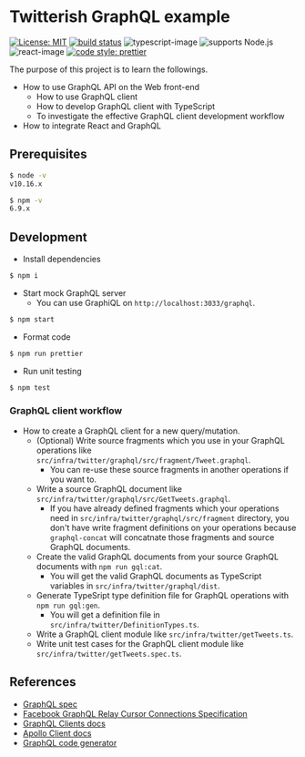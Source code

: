 Twitterish GraphQL example
===

[![License: MIT][license]](https://opensource.org/licenses/MIT)
[![build status][circleci-image]][circleci-url]
![typescript-image](https://img.shields.io/badge/TypeScript-294E80.svg?style=for-the-badge&logo=typescript)
![supports Node.js][node-version]
![react-image](https://img.shields.io/badge/-React-555.svg?logo=react&style=for-the-badge)
[![code style: prettier][prettier-image]][prettier-url]


 The purpose of this project is to learn the followings.

- How to use GraphQL API on the Web front-end
  - How to use GraphQL client
  - How to develop GraphQL client with TypeScript
  - To investigate the effective GraphQL client development workflow
- How to integrate React and GraphQL


## Prerequisites

```bash
$ node -v
v10.16.x

$ npm -v
6.9.x
```

## Development

- Install dependencies

```bash
$ npm i
```

- Start mock GraphQL server
  - You can use GraphiQL on `http://localhost:3033/graphql`.

```bash
$ npm start
```

- Format code

```bash
$ npm run prettier
```

- Run unit testing

```bash
$ npm test
```

### GraphQL client workflow

- How to create a GraphQL client for a new query/mutation.
  - (Optional) Write source fragments which you use in your GraphQL operations like `src/infra/twitter/graphql/src/fragment/Tweet.graphql`.
    - You can re-use these source fragments in another operations if you want to.
  - Write a source GraphQL document like `src/infra/twitter/graphql/src/GetTweets.graphql`.
    - If you have already defined fragments which your operations need in `src/infra/twitter/graphql/src/fragment` directory, you don't have write fragment definitions on your operations because `graphql-concat` will concatnate those fragments and source GraphQL documents.
  - Create the valid GraphQL documents from your source GraphQL documents with `npm run gql:cat`.
    - You will get the valid GraphQL documents as TypeScript variables in `src/infra/twitter/graphql/dist`.
  - Generate TypeSript type definition file for GraphQL operations with `npm run gql:gen`.
    - You will get a definition file in `src/infra/twitter/DefinitionTypes.ts`.
  - Write a GraphQL client module like `src/infra/twitter/getTweets.ts`.
  - Write unit test cases for the GraphQL client module like `src/infra/twitter/getTweets.spec.ts`.

## References

- [GraphQL spec](https://graphql.github.io/graphql-spec/)
- [Facebook GraphQL Relay Cursor Connections Specification](https://facebook.github.io/relay/graphql/connections.htm)
- [GraphQL Clients docs](https://graphql.org/graphql-js/graphql-clients/)
- [Apollo Client docs](https://www.apollographql.com/docs/react/api/apollo-client/)
- [GraphQL code generator](https://graphql-code-generator.com/)


[license]: https://img.shields.io/badge/licence-MIT-blue.svg?style=for-the-badge
[node-version]: https://img.shields.io/badge/Node.js%20support-v10,v12-brightgreen.svg?icon=node-dot-js&style=for-the-badge
[circleci-image]: https://img.shields.io/badge/build-circleci-brightgreen.svg?icon=circleci&style=for-the-badge
[circleci-url]: https://circleci.com/gh/rkaneko/twitterish-graphql-example
[prettier-image]: https://img.shields.io/badge/code_style-prettier-ff69b4.svg?style=for-the-badge
[prettier-url]: https://github.com/prettier/prettier
